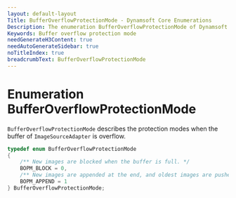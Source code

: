 ```yaml
---
layout: default-layout
Title: BufferOverflowProtectionMode - Dynamsoft Core Enumerations
Description: The enumeration BufferOverflowProtectionMode of Dynamsoft Core describes the protection modes when the buffer of ImageSourceAdapter is overflow.
Keywords: Buffer overflow protection mode 
needGenerateH3Content: true
needAutoGenerateSidebar: true
noTitleIndex: true
breadcrumbText: BufferOverflowProtectionMode
---
```


# Enumeration BufferOverflowProtectionMode

`BufferOverflowProtectionMode` describes the protection modes when the buffer of `ImageSourceAdapter` is overflow.

```cpp
typedef enum BufferOverflowProtectionMode
{
    /** New images are blocked when the buffer is full. */
    BOPM_BLOCK = 0,
    /** New images are appended at the end, and oldest images are pushed out from the beginning if the buffer is full. */
    BOPM_APPEND = 1
} BufferOverflowProtectionMode;
```
